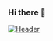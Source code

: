 ### Hi there 👋

[![Header](https://raw.githubusercontent.com/Aaditya1978/Aaditya1978/master/readme_header.png "Header")](https://aaditya1978.github.io/)

